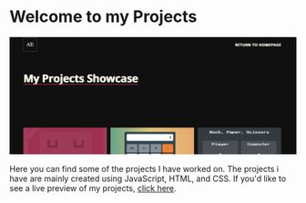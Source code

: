 # Welcome to my Projects

![alt text](../assets/img/portfolio-project-screenshot.png)

Here you can find some of the projects I have worked on. The projects i have are mainly created using JavaScript, HTML, and CSS. If you'd like to see a live preview of my projects, [click here](https://alex-coding-3420.github.io/portfolio-pages/projects.html).
